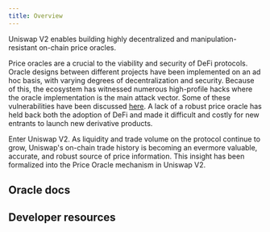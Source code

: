 ```yaml
---
title: Overview
---
```


Uniswap V2 enables building highly decentralized and manipulation-resistant on-chain price oracles.

Price oracles are a crucial to the viability and security of DeFi protocols.
Oracle designs between different projects have been implemented on an ad hoc basis,
with varying degrees of decentralization and security.
Because of this, the ecosystem has witnessed numerous high-profile hacks where the oracle implementation is the main
attack vector.
Some of these vulnerabilities have been discussed
[here](https://samczsun.com/taking-undercollateralized-loans-for-fun-and-for-profit/).
A lack of a robust price oracle has held back both the adoption of DeFi and made it difficult and costly for new
entrants to launch new derivative products.

Enter Uniswap V2. As liquidity and trade volume on the protocol continue to grow, Uniswap's on-chain trade history is
becoming an evermore valuable, accurate, and robust source of price information.
This insight has been formalized into the Price Oracle mechanism in Uniswap V2.

## Oracle docs

<div style={{display: 'flex', flexDirection: 'row', justifyContent:'flex-start', marginBottom: '2rem'}}>
<InlineCard title="How Uniswap oracles work" tag="guide" description="Trade tokens, add liquidity and create pools." to="/docs/v2/oracles/how-uniswap-oracles-work/" />
<InlineCard title="Building an oracle on Uniswap" tag="guide" description="Trade tokens, add liquidity and create pools." to="/docs/oracles/how-to-build-an-oracle-on-top-of-uniswap/" />
<InlineCard title="Integrating an oracle" tag="guide" description="Trade tokens, add liquidity and create pools." to="/docs/v2/oracles/integrating-uniswap-oracles/" />
</div>

## Developer resources

<InlineBoxLink title="Sliding window oracle example" href="https://github.com/Uniswap/uniswap-v2-periphery/blob/master/contracts/examples/ExampleSlidingWindowOracle.sol" />
